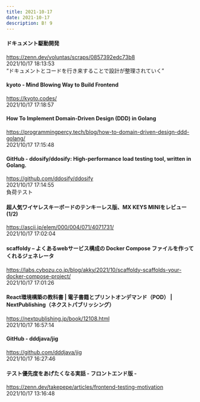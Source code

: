```yaml
---
title: 2021-10-17
date: 2021-10-17
description: B! 9
---
```


#### ドキュメント駆動開発
https://zenn.dev/voluntas/scraps/0857392edc73b8<br>
2021/10/17 18:13:53<br>
“ドキュメントとコードを行き来することで設計が整理されていく”


#### kyoto - Mind Blowing Way to Build Frontend
https://kyoto.codes/<br>
2021/10/17 17:18:57<br>


#### How To Implement Domain-Driven Design (DDD) in Golang
https://programmingpercy.tech/blog/how-to-domain-driven-design-ddd-golang/<br>
2021/10/17 17:15:48<br>


#### GitHub - ddosify/ddosify: High-performance load testing tool, written in Golang.
https://github.com/ddosify/ddosify<br>
2021/10/17 17:14:55<br>
負荷テスト


#### 超人気ワイヤレスキーボードのテンキーレス版、MX KEYS MINIをレビュー (1/2)
https://ascii.jp/elem/000/004/071/4071731/<br>
2021/10/17 17:02:04<br>


#### scaffoldy – よくあるwebサービス構成の Docker Compose ファイルを作ってくれるジェネレータ
https://labs.cybozu.co.jp/blog/akky/2021/10/scaffoldy-scaffolds-your-docker-compose-project/<br>
2021/10/17 17:01:26<br>


#### React環境構築の教科書 | 電子書籍とプリントオンデマンド（POD） | NextPublishing（ネクストパブリッシング）
https://nextpublishing.jp/book/12108.html<br>
2021/10/17 16:57:14<br>


#### GitHub - dddjava/jig
https://github.com/dddjava/jig<br>
2021/10/17 16:27:46<br>


#### テスト優先度をあげたくなる実話 - フロントエンド版 -
https://zenn.dev/takepepe/articles/frontend-testing-motivation<br>
2021/10/17 13:16:48<br>


